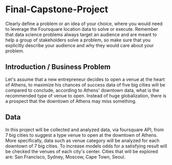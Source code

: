 # Final-Capstone-Project
Clearly define a problem or an idea of your choice, where you would need to leverage the Foursquare location data to solve or execute. Remember that data science problems always target an audience and are meant to help a group of stakeholders solve a problem, so make sure that you explicitly describe your audience and why they would care about your problem.

## Introduction / Business Problem
Let's assume that a new entrepreneur decides to open a venue at the heart of Athens, to maximize his chances of success data of five big cities will be compared to conclude, according to Athens' downtown data, what is the recommended type of venue to open. Instead of huge globalization, there is a prospect that the downtown of Athens may miss something.

## Data
In this project will be collected and analyzed data, via foursquare API, from 7 big cities to suggest a type venue to open at the downtown of Athens.
More specifically, data such as venue category will be analyzed for each downtown of 7 big cities. To increase models odds for a satisfying result will be checked the venues of each city's center.
Cities that will be explored are: San Francisco, Sydney, Moscow, Cape Town, Seoul.
